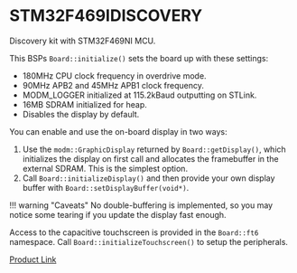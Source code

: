 # STM32F469IDISCOVERY

Discovery kit with STM32F469NI MCU.

This BSPs `Board::initialize()` sets the board up with these settings:

- 180MHz CPU clock frequency in overdrive mode.
- 90MHz APB2 and 45MHz APB1 clock frequency.
- MODM_LOGGER initialized at 115.2kBaud outputting on STLink.
- 16MB SDRAM initialized for heap.
- Disables the display by default.

You can enable and use the on-board display in two ways:

1. Use the `modm::GraphicDisplay` returned by `Board::getDisplay()`, which
   initializes the display on first call and allocates the framebuffer in the
   external SDRAM. This is the simplest option.
2. Call `Board::initializeDisplay()` and then provide your own display buffer
   with `Board::setDisplayBuffer(void*)`.

!!! warning "Caveats"
    No double-buffering is implemented, so you may notice some tearing if you
    update the display fast enough.

Access to the capacitive touchscreen is provided in the `Board::ft6` namespace.
Call `Board::initializeTouchscreen()` to setup the peripherals.

[Product Link](https://www.st.com/en/evaluation-tools/32f469idiscovery.html)
